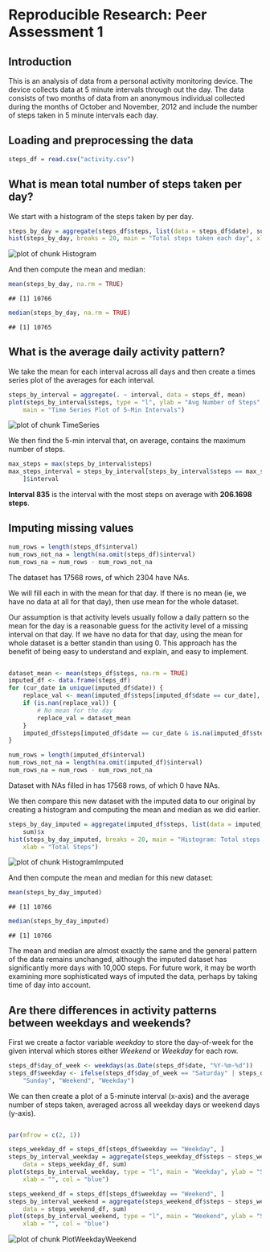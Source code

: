 
# Reproducible Research: Peer Assessment 1


## Introduction

This is an analysis of data from a personal activity monitoring device.  The device collects data at 5 minute intervals through out the day. The data consists of two months of data from an anonymous individual collected during the months of October and November, 2012 and include the number of steps taken in 5 minute intervals each day.

## Loading and preprocessing the data


```r
steps_df = read.csv("activity.csv")
```


## What is mean total number of steps taken per day?

We start with a histogram of the steps taken by per day.


```r
steps_by_day = aggregate(steps_df$steps, list(data = steps_df$date), sum)$x
hist(steps_by_day, breaks = 20, main = "Total steps taken each day", xlab = "Total Steps")
```

![plot of chunk Histogram](figure/Histogram.png) 


And then compute the mean and median:


```r
mean(steps_by_day, na.rm = TRUE)
```

```
## [1] 10766
```



```r
median(steps_by_day, na.rm = TRUE)
```

```
## [1] 10765
```



## What is the average daily activity pattern?

We take the mean for each interval across all days and then create a times series plot of
the averages for each interval.


```r
steps_by_interval = aggregate(. ~ interval, data = steps_df, mean)
plot(steps_by_interval$steps, type = "l", ylab = "Avg Number of Steps", xlab = "5-min Interval", 
    main = "Time Series Plot of 5-Min Intervals")
```

![plot of chunk TimeSeries](figure/TimeSeries.png) 


We then find the 5-min interval that, on average, contains the maximum number of steps.


```r
max_steps = max(steps_by_interval$steps)
max_steps_interval = steps_by_interval[steps_by_interval$steps == max_steps, 
    ]$interval
```


**Interval 835** is the interval with the most steps on average with **206.1698 steps**.

## Imputing missing values


```r
num_rows = length(steps_df$interval)
num_rows_not_na = length(na.omit(steps_df)$interval)
num_rows_na = num_rows - num_rows_not_na
```


The dataset has 17568 rows, of which 2304 have NAs.

We will fill each in with the mean for that day.  If there is no mean (ie, we have no data at all for that day), then use mean for the whole dataset.

Our assumption is that activity levels usually follow a daily pattern so the mean for the day is a reasonable guess for the activity level of a missing interval on that day.  If we have no data for that day, using the mean for whole dataset is a better standin than using 0.  This approach has the benefit of being easy to understand and explain, and easy to implement.


```r

dataset_mean <- mean(steps_df$steps, na.rm = TRUE)
imputed_df <- data.frame(steps_df)
for (cur_date in unique(imputed_df$date)) {
    replace_val <- mean(imputed_df$steps[imputed_df$date == cur_date], na.rm = TRUE)
    if (is.nan(replace_val)) {
        # No mean for the day
        replace_val = dataset_mean
    }
    imputed_df$steps[imputed_df$date == cur_date & is.na(imputed_df$steps)] <- replace_val
}
```




```r
num_rows = length(imputed_df$interval)
num_rows_not_na = length(na.omit(imputed_df)$interval)
num_rows_na = num_rows - num_rows_not_na
```


Dataset with NAs filled in has 17568 rows, of which 0 have NAs.

We then compare this new dataset with the imputed data to our original by creating a histogram and computing the mean and median as we did earlier.



```r
steps_by_day_imputed = aggregate(imputed_df$steps, list(data = imputed_df$date), 
    sum)$x
hist(steps_by_day_imputed, breaks = 20, main = "Histogram: Total steps taken each day, with imputed data", 
    xlab = "Total Steps")
```

![plot of chunk HistogramImputed](figure/HistogramImputed.png) 


And then compute the mean and median for this new dataset:


```r
mean(steps_by_day_imputed)
```

```
## [1] 10766
```



```r
median(steps_by_day_imputed)
```

```
## [1] 10766
```


The mean and median are almost exactly the same and the general pattern of the data remains unchanged, although the imputed dataset has significantly more days with 10,000 steps. For future work, it may be worth examining more sophisticated ways of imputed the data, perhaps by taking time of day into account.


## Are there differences in activity patterns between weekdays and weekends?

First we create a factor variable *weekday* to store the day-of-week for the given interval which 
stores either *Weekend* or *Weekday* for each row.


```r
steps_df$day_of_week <- weekdays(as.Date(steps_df$date, "%Y-%m-%d"))
steps_df$weekday <- ifelse(steps_df$day_of_week == "Saturday" | steps_df$day_of_week == 
    "Sunday", "Weekend", "Weekday")
```


We can then create a plot of a 5-minute interval (x-axis) and the average number of steps taken, averaged across all weekday days or weekend days (y-axis).


```r

par(mfrow = c(2, 1))

steps_weekday_df = steps_df[steps_df$weekday == "Weekday", ]
steps_by_interval_weekday = aggregate(steps_weekday_df$steps ~ steps_weekday_df$interval, 
    data = steps_weekday_df, sum)
plot(steps_by_interval_weekday, type = "l", main = "Weekday", ylab = "Steps", 
    xlab = "", col = "blue")

steps_weekend_df = steps_df[steps_df$weekday == "Weekend", ]
steps_by_interval_weekend = aggregate(steps_weekend_df$steps ~ steps_weekend_df$interval, 
    data = steps_weekend_df, sum)
plot(steps_by_interval_weekend, type = "l", main = "Weekend", ylab = "Steps", 
    xlab = "", col = "blue")
```

![plot of chunk PlotWeekdayWeekend](figure/PlotWeekdayWeekend.png) 




